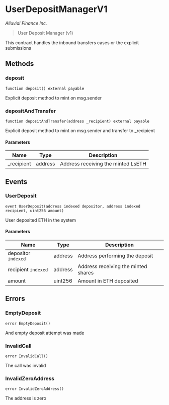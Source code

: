 # UserDepositManagerV1

*Alluvial Finance Inc.*

> User Deposit Manager (v1)

This contract handles the inbound transfers cases or the explicit submissions



## Methods

### deposit

```solidity
function deposit() external payable
```

Explicit deposit method to mint on msg.sender




### depositAndTransfer

```solidity
function depositAndTransfer(address _recipient) external payable
```

Explicit deposit method to mint on msg.sender and transfer to _recipient



#### Parameters

| Name | Type | Description |
|---|---|---|
| _recipient | address | Address receiving the minted LsETH |



## Events

### UserDeposit

```solidity
event UserDeposit(address indexed depositor, address indexed recipient, uint256 amount)
```

User deposited ETH in the system



#### Parameters

| Name | Type | Description |
|---|---|---|
| depositor `indexed` | address | Address performing the deposit |
| recipient `indexed` | address | Address receiving the minted shares |
| amount  | uint256 | Amount in ETH deposited |



## Errors

### EmptyDeposit

```solidity
error EmptyDeposit()
```

And empty deposit attempt was made




### InvalidCall

```solidity
error InvalidCall()
```

The call was invalid




### InvalidZeroAddress

```solidity
error InvalidZeroAddress()
```

The address is zero





